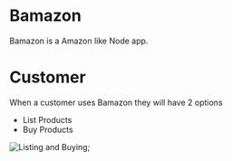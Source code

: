 # Bamazon
Bamazon is a Amazon like Node app.

# Customer
When a customer uses Bamazon they will have 2 options
* List Products
* Buy Products

![Listing and Buying](https://cl.ly/3z3i2s473f0y);